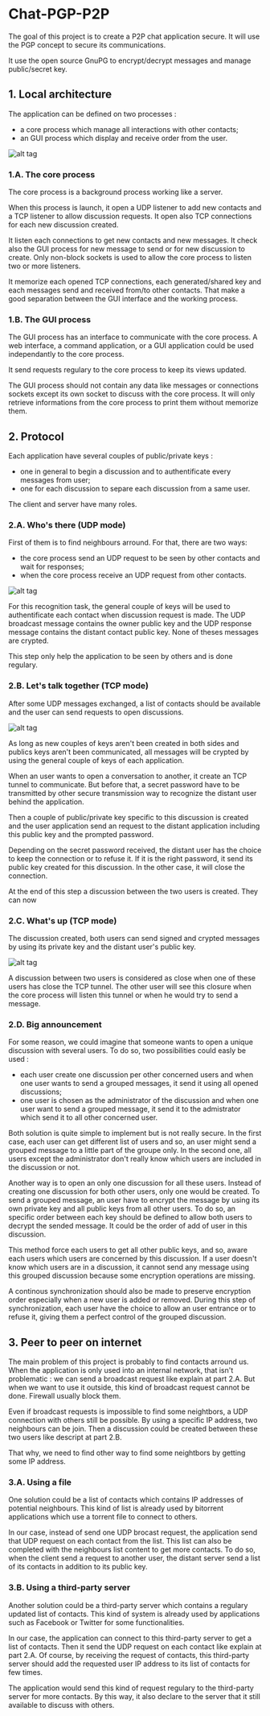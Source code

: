 # Chat-PGP-P2P
The goal of this project is to create a P2P chat application secure.
It will use the PGP concept to secure its communications.

It use the open source GnuPG to encrypt/decrypt messages and manage public/secret key.

## 1. Local architecture
The application can be defined on two processes :
  - a core process which manage all interactions with other contacts;
  - an GUI process which display and receive order from the user.
  
![alt tag](https://docs.google.com/drawings/d/1QxrPv2GBXfWVg0UZ9v2EOpYFAVSnTN4NwQdItwjrMog/pub?w=1151&h=592)

### 1.A. The core process
The core process is a background process working like a server.

When this process is launch, it open a UDP listener to add new contacts and a TCP listener to allow discussion requests. 
It open also TCP connections for each new discussion created.

It listen each connections to get new contacts and new messages.
It check also the GUI process for new message to send or for new discussion to create.
Only non-block sockets is used to allow the core process to listen two or more listeners. 

It memorize each opened TCP connections, each generated/shared key and each messages send and received from/to other contacts.
That make a good separation between the GUI interface and the working process.

### 1.B. The GUI process
The GUI process has an interface to communicate with the core process.
A web interface, a command application, or a GUI application could be used independantly to the core process.

It send requests regulary to the core process to keep its views updated.

The GUI process should not contain any data like messages or connections sockets except its own socket to discuss with the core process.
It will only retrieve informations from the core process to print them without memorize them.

## 2. Protocol
Each application have several couples of public/private keys :
 - one in general to begin a discussion and to authentificate every messages from user;
 - one for each discussion to separe each discussion from a same user.

The client and server have many roles.

### 2.A. Who's there (UDP mode)
First of them is to find neighbours arround.
For that, there are two ways:
 - the core process send an UDP request to be seen by other contacts and wait for responses;
 - when the core process receive an UDP request from other contacts.
 
![alt tag](https://docs.google.com/drawings/d/1Ztd4E9MDaGBN20A3rO09nqmKqa9q4oCFvaX7XVc6CbI/pub?w=2020&h=597)
 
For this recognition task, the general couple of keys will be used to authentificate each contact when discussion request is made.
The UDP broadcast message contains the owner public key and the UDP response message contains the distant contact public key.
None of theses messages are crypted.

This step only help the application to be seen by others and is done regulary.

### 2.B. Let's talk together (TCP mode)
After some UDP messages exchanged, a list of contacts should be available and the user can send requests to open discussions.

![alt tag](https://docs.google.com/drawings/d/18N_1828-j1j96WrsqvAtdIF_4W71BCFZOvxV8uAnnlI/pub?w=1014&h=959)

As long as new couples of keys aren't been created in both sides and publics keys aren't been communicated, all messages will be crypted by using the general couple of keys of each application.

When an user wants to open a conversation to another, it create an TCP tunnel to communicate. 
But before that, a secret password have to be transmitted by other secure transmission way to recognize the distant user behind the application.

Then a couple of public/private key specific to this discussion is created and the user application send an request to the distant application including this public key and the prompted password.

Depending on the secret password received, the distant user has the choice to keep the connection or to refuse it.
If it is the right password, it send its public key created for this discussion. In the other case, it will close the connection.

At the end of this step a discussion between the two users is created. They can now 

### 2.C. What's up (TCP mode)
The discussion created, both users can send signed and crypted messages by using its private key and the distant user's public key.

![alt tag](https://docs.google.com/drawings/d/13NqTWwHt7ozKSw3iij0Wb2Qfr89rIuoA4ILcz4T9pOY/pub?w=1009&h=486)

A discussion between two users is considered as close when one of these users has close the TCP tunnel.
The other user will see this closure when the core process will listen this tunnel or when he would try to send a message.

### 2.D. Big announcement
For some reason, we could imagine that someone wants to open a unique discussion with several users. To do so, two possibilities could easly be used :
 - each user create one discussion per other concerned users and when one user wants to send a grouped messages, it send it using all opened discussions;
 - one user is chosen as the administrator of the discussion and when one user want to send a grouped message, it send it to the admistrator which send it to all other concerned user.
 
Both solution is quite simple to implement but is not really secure. In the first case, each user can get different list of users and so, an user might send a grouped message to a little part of the groupe only. In the second one, all users except the administrator don't really know which users are included in the discussion or not.

Another way is to open an only one discussion for all these users. Instead of creating one discussion for both other users, only one would be created.
To send a grouped message, an user have to encrypt the message by using its own private key and all public keys from all other users.
To do so, an specific order between each key should be defined to allow both users to decrypt the sended message. It could be the order of add of user in this discussion.

This method force each users to get all other public keys, and so, aware each users which users are concerned by this discussion.
If a user doesn't know which users are in a discussion, it cannot send any message using this grouped discussion because some encryption operations are missing.

A continous synchronization should also be made to preserve encryption order especially when a new user is added or removed.
During this step of synchronization, each user have the choice to allow an user entrance or to refuse it, giving them a perfect control of the grouped discussion.

## 3. Peer to peer on internet
The main problem of this project is probably to find contacts arround us.
When the application is only used into an internal network, that isn't problematic : we can send a broadcast request like explain at part 2.A.
But when we want to use it outside, this kind of broadcast request cannot be done. Firewall usually block them.

Even if broadcast requests is impossible to find some neightbors, a UDP connection with others still be possible.
By using a specific IP address, two neighbours can be join.
Then a discussion could be created between these two users like descript at part 2.B.

That why, we need to find other way to find some neightbors by getting some IP address.

### 3.A. Using a file
One solution could be a list of contacts which contains IP addresses of potential neighbours.
This kind of list is already used by bitorrent applications which use a torrent file to connect to others.

In our case, instead of send one UDP brocast request, the application send that UDP request on each contact from the list.
This list can also be completed with the neighbours list content to get more contacts.
To do so, when the client send a request to another user, the distant server send a list of its contacts in addition to its public key.

### 3.B. Using a third-party server
Another solution could be a third-party server which contains a regulary updated list of contacts.
This kind of system is already used by applications such as Facebook or Twitter for some functionalities.

In our case, the application can connect to this third-party server to get a list of contacts.
Then it send the UDP request on each contact like explain at part 2.A.
Of course, by receiving the request of contacts, this third-party server should add the requested user IP address to its list of contacts for few times.

The application would send this kind of request regulary to the third-party server for more contacts. By this way, it also declare to the server that it still available to discuss with others.
